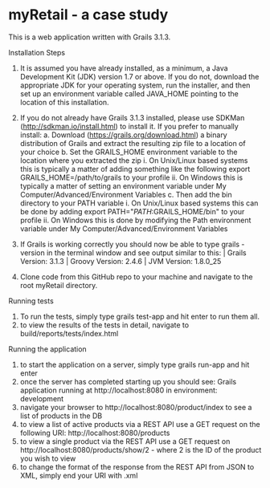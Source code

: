 # myRetail - a case study

This is a web application written with Grails 3.1.3.

Installation Steps

1. It is assumed you have already installed, as a minimum, a Java Development Kit (JDK) version 1.7 or above.  If you do not, download the appropriate JDK for your operating system, run the installer, and then set up an environment variable called JAVA_HOME pointing to the location of this installation.

2. If you do not already have Grails 3.1.3 installed, please use SDKMan (http://sdkman.io/install.html) to install it.  If you prefer to manually install:       a. Download (https://grails.org/download.html) a binary distribution of Grails and extract the resulting zip file to a location of your choice
    b. Set the GRAILS_HOME environment variable to the location where you extracted the zip
      i. On Unix/Linux based systems this is typically a matter of adding something like the following export GRAILS_HOME=/path/to/grails to your profile
      ii. On Windows this is typically a matter of setting an environment variable under My Computer/Advanced/Environment Variables
    c. Then add the bin directory to your PATH variable
      i. On Unix/Linux based systems this can be done by adding export PATH="$PATH:$GRAILS_HOME/bin" to your profile
      ii. On Windows this is done by modifying the Path environment variable under My Computer/Advanced/Environment Variables

3. If Grails is working correctly you should now be able to type grails -version in the terminal window and see output similar to this: | Grails Version: 3.1.3 | Groovy Version: 2.4.6 | JVM Version: 1.8.0_25

4. Clone code from this GitHub repo to your machine and navigate to the root myRetail directory.

Running tests

1. To run the tests, simply type grails test-app and hit enter to run them all.
2. to view the results of the tests in detail, navigate to build/reports/tests/index.html

Running the application

1. to start the application on a server, simply type grails run-app and hit enter
2. once the server has completed starting up you should see: Grails application running at http://localhost:8080 in environment: development
3. navigate your browser to http://localhost:8080/product/index to see a list of products in the DB
4. to view a list of active products via a REST API use a GET request on the following URI: http://localhost:8080/products
5. to view a single product via the REST API use a GET request on http://localhost:8080/products/show/2 - where 2 is the ID of the product you wish to view
6. to change the format of the response from the REST API from JSON to XML, simply end your URI with .xml
